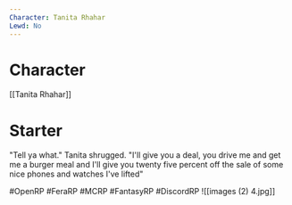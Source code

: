 ```yaml
---
Character: Tanita Rhahar
Lewd: No
---
```

# Character
[[Tanita Rhahar]]

# Starter
"Tell ya what." Tanita shrugged. "I'll give you a deal, you drive me and get me a burger meal and I'll give you twenty five percent off the sale of some nice phones and watches I've lifted" 

#OpenRP #FeraRP #MCRP #FantasyRP #DiscordRP
![[images (2) 4.jpg]]